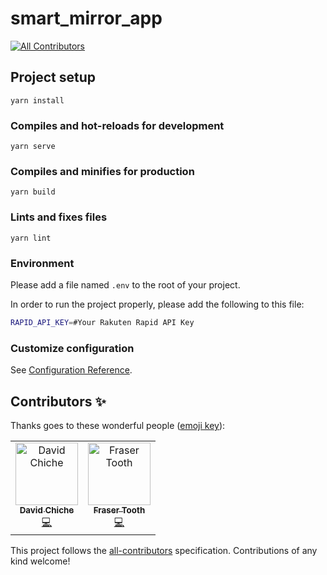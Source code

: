 # smart_mirror_app
[![All Contributors](https://img.shields.io/badge/all_contributors-2-orange.svg?style=flat-square)](#contributors)

## Project setup
```
yarn install
```

### Compiles and hot-reloads for development
```
yarn serve
```

### Compiles and minifies for production
```
yarn build
```

### Lints and fixes files
```
yarn lint
```

### Environment
Please add a file named ```.env``` to the root of your project.

In order to run the project properly, please add the following to this file:
```bash
RAPID_API_KEY=#Your Rakuten Rapid API Key
```

### Customize configuration
See [Configuration Reference](https://cli.vuejs.org/config/).

## Contributors ✨

Thanks goes to these wonderful people ([emoji key](https://allcontributors.org/docs/en/emoji-key)):

<!-- ALL-CONTRIBUTORS-LIST:START - Do not remove or modify this section -->
<!-- prettier-ignore -->
<table>
  <tr>
    <td align="center"><a href="https://github.com/chiched"><img src="https://avatars2.githubusercontent.com/u/54376843?v=4" width="100px;" alt="David Chiche"/><br /><sub><b>David Chiche</b></sub></a><br /><a href="https://github.com/FraserTooth/smart_mirror_app/commits?author=chiched" title="Code">💻</a></td>
    <td align="center"><a href="https://github.com/FraserTooth"><img src="https://avatars1.githubusercontent.com/u/25011388?v=4" width="100px;" alt="Fraser Tooth"/><br /><sub><b>Fraser Tooth</b></sub></a><br /><a href="https://github.com/FraserTooth/smart_mirror_app/commits?author=FraserTooth" title="Code">💻</a></td>
  </tr>
</table>

<!-- ALL-CONTRIBUTORS-LIST:END -->

This project follows the [all-contributors](https://github.com/all-contributors/all-contributors) specification. Contributions of any kind welcome!